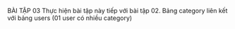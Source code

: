 BÀI TẬP 03
Thực hiện bài tập này tiếp với bài tập 02. Bảng category liên kết với bảng users (01 user có nhiều category)
